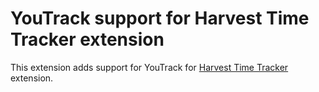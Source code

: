 # YouTrack support for Harvest Time Tracker extension

This extension adds support for YouTrack for [Harvest Time Tracker](https://chrome.google.com/webstore/detail/harvest-time-tracker/fbpiglieekigmkeebmeohkelfpjjlaia) extension.
